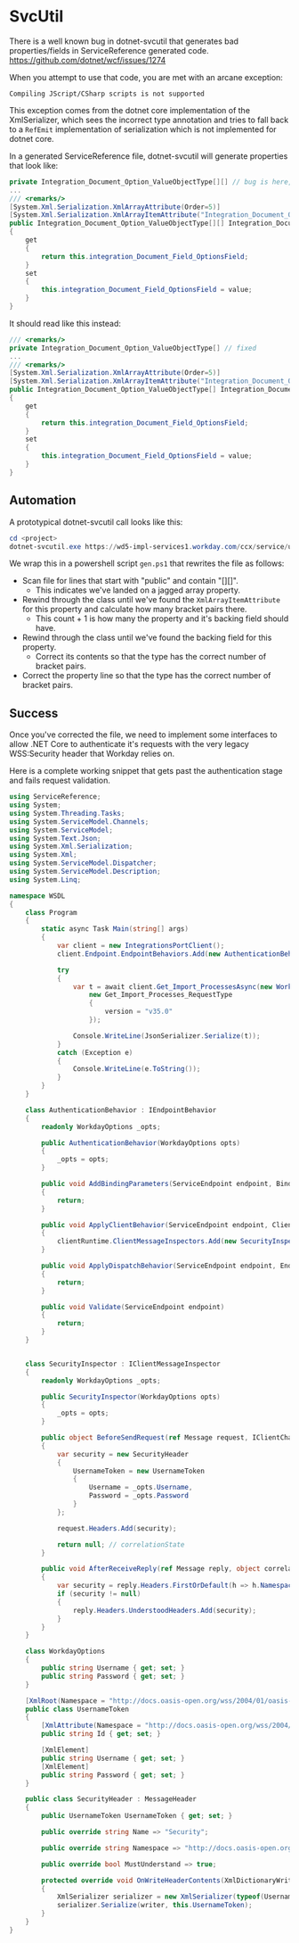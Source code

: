 # SvcUtil
There is a well known bug in dotnet-svcutil that generates bad properties/fields in ServiceReference generated code. https://github.com/dotnet/wcf/issues/1274

When you attempt to use that code, you are met with an arcane exception:

`Compiling JScript/CSharp scripts is not supported`

This exception comes from the dotnet core implementation of the XmlSerializer, which sees the incorrect type annotation and tries to fall back to a `RefEmit` implementation of serialization which is not implemented for dotnet core.

In a generated ServiceReference file, dotnet-svcutil will generate properties that look like:

```csharp
private Integration_Document_Option_ValueObjectType[][] // bug is here, XmlArrayItemAttribute specifies a single array, not a jagged array
...
/// <remarks/>
[System.Xml.Serialization.XmlArrayAttribute(Order=5)]
[System.Xml.Serialization.XmlArrayItemAttribute("Integration_Document_Option_Value_Reference", typeof(Integration_Document_Option_ValueObjectType), IsNullable=false)]
public Integration_Document_Option_ValueObjectType[][] Integration_Document_Field_Options // bug is here, XmlArrayItemAttribute specifies a single array, not a jagged array
{
    get
    {
        return this.integration_Document_Field_OptionsField;
    }
    set
    {
        this.integration_Document_Field_OptionsField = value;
    }
}
```

It should read like this instead:
```csharp
/// <remarks/>
private Integration_Document_Option_ValueObjectType[] // fixed
...
/// <remarks/>
[System.Xml.Serialization.XmlArrayAttribute(Order=5)]
[System.Xml.Serialization.XmlArrayItemAttribute("Integration_Document_Option_Value_Reference", typeof(Integration_Document_Option_ValueObjectType), IsNullable=false)]
public Integration_Document_Option_ValueObjectType[] Integration_Document_Field_Options // fixed
{
    get
    {
        return this.integration_Document_Field_OptionsField;
    }
    set
    {
        this.integration_Document_Field_OptionsField = value;
    }
}
```

## Automation
A prototypical dotnet-svcutil call looks like this:

```powershell
cd <project>
dotnet-svcutil.exe https://wd5-impl-services1.workday.com/ccx/service/uw11/Integrations/v35.0/?wsdl --serializer XmlSerializer
```

We wrap this in a powershell script `gen.ps1` that rewrites the file as follows:
- Scan file for lines that start with "public" and contain "[][]".
  - This indicates we've landed on a jagged array property.
- Rewind through the class until we've found the `XmlArrayItemAttribute` for this property and calculate how many bracket pairs there.
  - This count + 1 is how many the property and it's backing field should have.
- Rewind through the class until we've found the backing field for this property.
  - Correct its contents so that the type has the correct number of bracket pairs.
- Correct the property line so that the type has the correct number of bracket pairs.

## Success
Once you've corrected the file, we need to implement some interfaces to allow .NET Core to authenticate it's requests with the very legacy WSS:Security header that Workday relies on.

Here is a complete working snippet that gets past the authentication stage and fails request validation.

```csharp
using ServiceReference;
using System;
using System.Threading.Tasks;
using System.ServiceModel.Channels;
using System.ServiceModel;
using System.Text.Json;
using System.Xml.Serialization;
using System.Xml;
using System.ServiceModel.Dispatcher;
using System.ServiceModel.Description;
using System.Linq;

namespace WSDL
{
    class Program
    {
        static async Task Main(string[] args)
        {
            var client = new IntegrationsPortClient();
            client.Endpoint.EndpointBehaviors.Add(new AuthenticationBehavior(new WorkdayOptions{ Username = "<enter username>", Password = "<enter password>"}));

            try
            {
                var t = await client.Get_Import_ProcessesAsync(new Workday_Common_HeaderType(),
                    new Get_Import_Processes_RequestType
                    {
                        version = "v35.0"
                    });

                Console.WriteLine(JsonSerializer.Serialize(t));
            }
            catch (Exception e)
            {
                Console.WriteLine(e.ToString());
            }
        }
    }

    class AuthenticationBehavior : IEndpointBehavior
    {
        readonly WorkdayOptions _opts;

        public AuthenticationBehavior(WorkdayOptions opts)
        {
            _opts = opts;
        }

        public void AddBindingParameters(ServiceEndpoint endpoint, BindingParameterCollection bindingParameters)
        {
            return;
        }

        public void ApplyClientBehavior(ServiceEndpoint endpoint, ClientRuntime clientRuntime)
        {
            clientRuntime.ClientMessageInspectors.Add(new SecurityInspector(_opts));
        }

        public void ApplyDispatchBehavior(ServiceEndpoint endpoint, EndpointDispatcher endpointDispatcher)
        {
            return;
        }

        public void Validate(ServiceEndpoint endpoint)
        {
            return;
        }
    }


    class SecurityInspector : IClientMessageInspector
    {
        readonly WorkdayOptions _opts;

        public SecurityInspector(WorkdayOptions opts)
        {
            _opts = opts;
        }

        public object BeforeSendRequest(ref Message request, IClientChannel channel)
        {
            var security = new SecurityHeader
            {
                UsernameToken = new UsernameToken
                {
                    Username = _opts.Username,
                    Password = _opts.Password
                }
            };

            request.Headers.Add(security);

            return null; // correlationState
        }

        public void AfterReceiveReply(ref Message reply, object correlationState)
        {
            var security = reply.Headers.FirstOrDefault(h => h.Namespace.Equals("http://docs.oasis-open.org/wss/2004/01/oasis-200401-wss-wssecurity-utility-1.0.xsd"));
            if (security != null)
            {
                reply.Headers.UnderstoodHeaders.Add(security);
            }
        }
    }

    class WorkdayOptions
    {
        public string Username { get; set; }
        public string Password { get; set; }
    }

    [XmlRoot(Namespace = "http://docs.oasis-open.org/wss/2004/01/oasis-200401-wss-wssecurity-secext-1.0.xsd")]
    public class UsernameToken
    {
        [XmlAttribute(Namespace = "http://docs.oasis-open.org/wss/2004/01/oasis-200401-wss-wssecurity-utility-1.0.xsd")]
        public string Id { get; set; }

        [XmlElement]
        public string Username { get; set; }
        [XmlElement]
        public string Password { get; set; }
    }

    public class SecurityHeader : MessageHeader
    {
        public UsernameToken UsernameToken { get; set; }

        public override string Name => "Security";

        public override string Namespace => "http://docs.oasis-open.org/wss/2004/01/oasis-200401-wss-wssecurity-secext-1.0.xsd";

        public override bool MustUnderstand => true;

        protected override void OnWriteHeaderContents(XmlDictionaryWriter writer, MessageVersion messageVersion)
        {
            XmlSerializer serializer = new XmlSerializer(typeof(UsernameToken));
            serializer.Serialize(writer, this.UsernameToken);
        }
    }
}
```